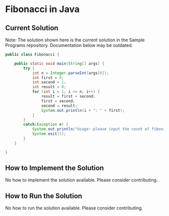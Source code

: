 # Fibonacci in Java

## Current Solution

Note: The solution shown here is the current solution in the Sample Programs repository. Documentation below may be outdated.

```Java
public class Fibonacci {

    public static void main(String[] args) {
        try {
            int n = Integer.parseInt(args[0]);
            int first = 0;
            int second = 1;
            int result = 0;
            for (int i = 1; i <= n; i++) {
                result = first + second;
                first = second;
                second = result;
                System.out.println(i + ": " + first);
            }
        }
        catch(Exception e) {
            System.out.println("Usage: please input the count of fibonacci numbers to output");
            System.exit(1);
        }
    }

}

```

## How to Implement the Solution

No how to implement the solution available. Please consider contributing.

## How to Run the Solution

No how to run the solution available. Please consider contributing.